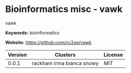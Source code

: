 # Bioinformatics misc - vawk

vawk

**Keywords:** bioinformatics

**Website:** <https://github.com/cc2qe/vawk>

| Version | Clusters | License |
| ------- | -------- | ------- |
| 0.0.1 | rackham irma bianca snowy | MIT |
